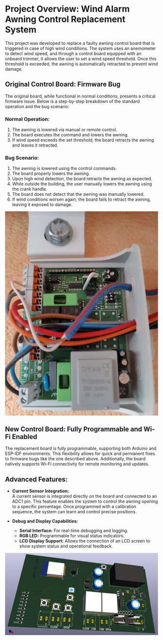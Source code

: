 
# Project Overview: Wind Alarm Awning Control Replacement System

This project was developed to replace a faulty awning control board that is triggered in case of high wind conditions. The system uses an anemometer to detect wind speed, and through a control board equipped with an onboard trimmer, it allows the user to set a wind speed threshold. Once this threshold is exceeded, the awning is automatically retracted to prevent wind damage.

## Original Control Board: Firmware Bug

The original board, while functional in normal conditions, presents a critical firmware issue. Below is a step-by-step breakdown of the standard operation and the bug scenario:

### Normal Operation:
1. The awning is lowered via manual or remote control.
2. The board executes the command and lowers the awning.
3. If wind speed exceeds the set threshold, the board retracts the awning and leaves it retracted.

### Bug Scenario:
1. The awning is lowered using the control commands.
2. The board properly lowers the awning.
3. Upon high wind detection, the board retracts the awning as expected.
4. While outside the building, the user manually lowers the awning using the crank handle.
5. The board does not detect that the awning was manually lowered.
6. If wind conditions worsen again, the board fails to retract the awning, leaving it exposed to damage.

![Board](images/board_old.jpg)

## New Control Board: Fully Programmable and Wi-Fi Enabled

The replacement board is fully programmable, supporting both Arduino and ESP-IDF environments. This flexibility allows for quick and permanent fixes to firmware bugs like the one described above. Additionally, the board natively supports Wi-Fi connectivity for remote monitoring and updates.

## Advanced Features:

- **Current Sensor Integration:**  
  A current sensor is integrated directly on the board and connected to an ADC1 pin. This feature enables the system to control the awning opening to a specific percentage. Once programmed with a calibration sequence, the system can learn and control precise positions.

- **Debug and Display Capabilities:**
  - **Serial Interface:** For real-time debugging and logging.
  - **RGB LED:** Programmable for visual status indicators.
  - **LCD Display Support:** Allows the connection of an LCD screen to show system status and operational feedback.
  
![Board](images/board_new.png)
